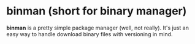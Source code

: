 # binman (short for binary manager)

**binman** is a pretty simple package manager (well, not really). It's just an easy way to handle download binary files with versioning in mind.




